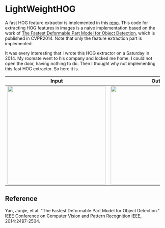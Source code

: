 # LightWeightHOG #

A fast HOG feature extractor is implemented in this [repo](https://github.com/joshua19881228/LightWeightHOG). This code for extracting HOG features in images is a naive implementation based on the work of [The Fastest Deformable Part Model for Object Detection](http://www.cv-foundation.org/openaccess/content_cvpr_2014/papers/Yan_The_Fastest_Deformable_2014_CVPR_paper.pdf), which is published in CVPR2014. Note that only the feature extraction part is implemented.

It was every interesting that I wrote this HOG extractor on a Saturday in 2014. My roomate went to his company and locked me home. I could not open the door, having nothing to do. Then I thought why not implementing this fast HOG extractor. So here it is. 

<table>
  <thead>
    <tr>
      <th>Input</th>
      <th>Output</th>
    </tr>
  </thead>
  <tbody>
    <tr>
      <td><img class="img-responsive center-block" src="https://raw.githubusercontent.com/joshua19881228/LightWeightHOG/master/test.jpg" alt="" width="320"/></td>
      <td><img class="img-responsive center-block" src="https://raw.githubusercontent.com/joshua19881228/LightWeightHOG/master/test_hog.png" alt="" width="320"/></td>
    </tr>
  </tbody>
</table>

## Reference ##

Yan, Junjie, et al. "The Fastest Deformable Part Model for Object Detection." IEEE Conference on Computer Vision and Pattern Recognition IEEE, 2014:2497-2504.
